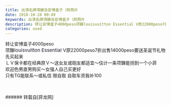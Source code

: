 ```yaml
---
title: 出清名牌項鍊及安博盒子（附照片
date: 2018-10-28 00:49
keywords: 出清名牌項鍊及安博盒子（附照片
description: 转让安博盒子4000peso项鍊louisvuitton Essential V原22000peso7折出售14000peso要送圣诞节礼物先买起来ＬＶ保卡都在经典原Ｖ～送女友或砲友都适宜～估计一条项鍊能拐到一个小菲欢迎色男直男购买～女强人自己买更好只有TG能联系～或私信 限自取 自取车资我补100
categories: used
---
```

<td class="t_f" id="postmessage_2177821">

转让安博盒子4000peso<br/>
项鍊<font color="#1d2129"><font face="system-ui, -apple-system, system-ui, &amp;quot"><font style="font-size:15px">louisvuitton Essential V</font></font></font>原22000peso7折出售14000peso要送圣诞节礼物先买起来<br/>
ＬＶ保卡都在经典原Ｖ～送女友或砲友都适宜～估计一条项鍊能拐到一个小菲<br/>
欢迎色男直男购买～女强人自己买更好<br/>
只有TG能联系～或私信 限自取 自取车资我补100<br/>
<br/>
<br/>
</td>
###### 转载自[菲龙网]